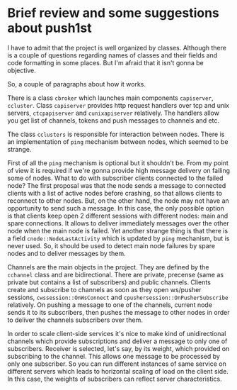 # Brief review and some suggestions about push1st

I have to admit that the project is well organized by classes. Although there is a couple of questions regarding names of classes and their fields and code formatting in some places. But I'm afraid that it isn't gonna be objective. 

So, a couple of paragraphs about how it works. 

There is a class `cbroker` which launches main components `capiserver`, `ccluster`. Class `capiserver` provides http request handlers over tcp and unix servers, `ctcpapiserver` and `cunixapiserver` relatively. The handlers allow you get list of channels, tokens and push messages to channels and etc.


The class `cclusters` is responsible for interaction between nodes. There is an implementation of `ping` mechanism between nodes, which seemed to be strange.

First of all the `ping` mechanism is optional but it shouldn't be. From my point of view it is required if we're gonna provide high message delivery on failing some of nodes.
What to do with subscriber clients connected to the failed node? The first proposal was that the node sends a message to connected clients with a list of active nodes before crashing, so that allows clients to reconnect to other nodes. But, on the other hand, the node may not have an opportunity to send such a message. In this case, the only possible option is that clients keep open 2 different sessions with different nodes: main and spare connections. It allows to deliver immediately messages over the other node when the main node is failed. 
Yet another strange thing is that there is a field `cnode::NodeLastActivity` which is updated by `ping` mechanism, but is never used. So, it should be used to detect main node failures by spare nodes and to deliver messages by them. 


Channels are the main objects in the project. They are defined by the `cchannel` class and are bidirectional. There are private, precense (same as private but contains a list of subscribers) and public channels. Clients create and subscribe to channels as soon as they open ws/pusher sessions, `cwssession::OnWsConnect` and `cpushersession::OnPusherSubscribe` relatively. On pushing a message to one of the channels, current node sends it to its subscribers, then pushes the message to other nodes in order to deliver the channels subscribers over them.


In order to scale client-side services it's nice to make kind of unidirectional channels which provide subscriptions and deliver a message to only one of subscribers. Receiver is selected, let's say, by its weight, which provided on subscribing to the channel. This allows one message to be processed by only one subscriber. So you can run different instances of same service on different servers which leads to horizontal scaling of load on the client side. In this case, the weights of subscribers can reflect server characteristics. 
